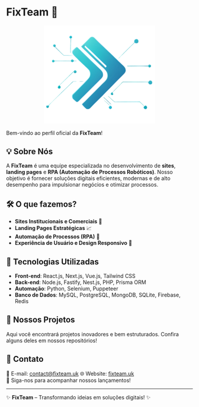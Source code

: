 # FixTeam 🚀

<p align="center">
  <img src="https://raw.githubusercontent.com/Faccin27/fixteam.uk/main/public/tecnop.png" alt="FixTeam Logo" width="300px">
</p>

Bem-vindo ao perfil oficial da **FixTeam**!

## 💡 Sobre Nós
A **FixTeam** é uma equipe especializada no desenvolvimento de **sites**, **landing pages** e **RPA (Automação de Processos Robóticos)**. Nosso objetivo é fornecer soluções digitais eficientes, modernas e de alto desempenho para impulsionar negócios e otimizar processos.

## 🛠️ O que fazemos?
- **Sites Institucionais e Comerciais** 📌
- **Landing Pages Estratégicas** 📈
- **Automação de Processos (RPA)** 🤖
- **Experiência de Usuário e Design Responsivo** 🎨

## 🚀 Tecnologias Utilizadas
- **Front-end**: React.js, Next.js, Vue.js, Tailwind CSS
- **Back-end**: Node.js, Fastify, Nest.js, PHP, Prisma ORM
- **Automação**: Python, Selenium, Puppeteer
- **Banco de Dados**: MySQL, PostgreSQL, MongoDB, SQLite, Firebase, Redis

## 📂 Nossos Projetos
Aqui você encontrará projetos inovadores e bem estruturados. Confira alguns deles em nossos repositórios!

## 🤝 Contato
📧 E-mail: contact@fixteam.uk
🌐 Website: [fixteam.uk](https://fixteam.uk)  
📢 Siga-nos para acompanhar nossos lançamentos!

---

✨ **FixTeam** – Transformando ideias em soluções digitais! ✨


